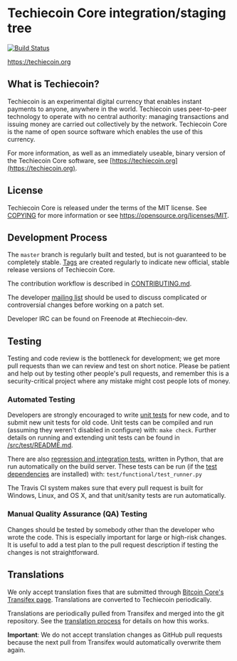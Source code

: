 Techiecoin Core integration/staging tree
=====================================

[![Build Status](https://travis-ci.org/techiecoin-project/techiecoin.svg?branch=master)](https://travis-ci.org/techiecoin-project/techiecoin)

https://techiecoin.org

What is Techiecoin?
----------------

Techiecoin is an experimental digital currency that enables instant payments to
anyone, anywhere in the world. Techiecoin uses peer-to-peer technology to operate
with no central authority: managing transactions and issuing money are carried
out collectively by the network. Techiecoin Core is the name of open source
software which enables the use of this currency.

For more information, as well as an immediately useable, binary version of
the Techiecoin Core software, see [https://techiecoin.org](https://techiecoin.org).

License
-------

Techiecoin Core is released under the terms of the MIT license. See [COPYING](COPYING) for more
information or see https://opensource.org/licenses/MIT.

Development Process
-------------------

The `master` branch is regularly built and tested, but is not guaranteed to be
completely stable. [Tags](https://github.com/techiecoin-project/techiecoin/tags) are created
regularly to indicate new official, stable release versions of Techiecoin Core.

The contribution workflow is described in [CONTRIBUTING.md](CONTRIBUTING.md).

The developer [mailing list](https://groups.google.com/forum/#!forum/techiecoin-dev)
should be used to discuss complicated or controversial changes before working
on a patch set.

Developer IRC can be found on Freenode at #techiecoin-dev.

Testing
-------

Testing and code review is the bottleneck for development; we get more pull
requests than we can review and test on short notice. Please be patient and help out by testing
other people's pull requests, and remember this is a security-critical project where any mistake might cost people
lots of money.

### Automated Testing

Developers are strongly encouraged to write [unit tests](src/test/README.md) for new code, and to
submit new unit tests for old code. Unit tests can be compiled and run
(assuming they weren't disabled in configure) with: `make check`. Further details on running
and extending unit tests can be found in [/src/test/README.md](/src/test/README.md).

There are also [regression and integration tests](/test), written
in Python, that are run automatically on the build server.
These tests can be run (if the [test dependencies](/test) are installed) with: `test/functional/test_runner.py`

The Travis CI system makes sure that every pull request is built for Windows, Linux, and OS X, and that unit/sanity tests are run automatically.

### Manual Quality Assurance (QA) Testing

Changes should be tested by somebody other than the developer who wrote the
code. This is especially important for large or high-risk changes. It is useful
to add a test plan to the pull request description if testing the changes is
not straightforward.

Translations
------------

We only accept translation fixes that are submitted through [Bitcoin Core's Transifex page](https://www.transifex.com/projects/p/bitcoin/).
Translations are converted to Techiecoin periodically.

Translations are periodically pulled from Transifex and merged into the git repository. See the
[translation process](doc/translation_process.md) for details on how this works.

**Important**: We do not accept translation changes as GitHub pull requests because the next
pull from Transifex would automatically overwrite them again.
